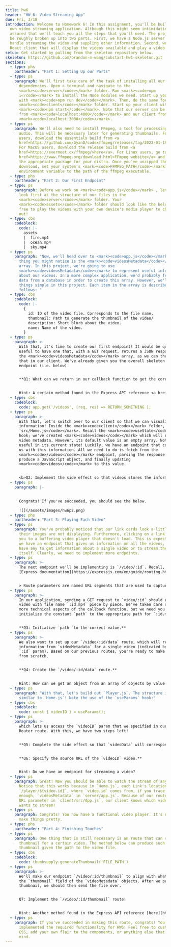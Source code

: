 ```yaml
---
title: hw6
header: "HW 6: Video Streaming App"
due: Fri, 3/18
introduction: Welcome to Homework 6! In this assignment, you'll be building your
  own video streaming application. Although this might seem intimidating, rest
  assured that we'll teach you all the steps that you'll need. The project can
  be roughly broken up into two parts. First, we have a Node.js server that will
  handle streaming the video and suppling other information. Second, we have a
  React client that will display the videos available and play a video selected.
setup: Get started by pulling from the skeleton repository below.
skeleton: https://github.com/brandon-m-wang/cubstart-hw1-skeleton.git
sections:
  - type: phs
    partheader: "Part 1: Setting Up our Parts"
  - type: ps
    paragraph: We'll first take care of the task of installing all our required
      dependencies. Open a terminal and navigate to the
      <mark><code>server</code></mark> folder. Run <mark><code>npm
      i</code></mark> to install the Node modules we need. Start up your server
      with <mark><code>npm run dev</code></mark>. Then, do the same for the
      <mark><code>client</code></mark> folder. Start up your client with
      <mark><code>npm start</code></mark>. Note that our server can be reached
      from <mark><code>localhost:4000</code></mark> and our client from
      <mark><code>localhost:3000</code></mark>.
  - type: ps
    paragraph: We'll also need to install FFmpeg, a tool for processing video and
      audio. This will be necessary later for generating thumbnails. For Windows
      users, download the essentials build from <a
      href=https://github.com/GyanD/codexffmpeg/releases/tag/2022-01-19-git-dd17c86aa1>here</a>.
      For MacOS users, download the release build from <a
      href=https://evermeet.cx/ffmpeg/>here</a>. For Linux users, go to the <a
      href=https://www.ffmpeg.org/download.html>FFmpeg website</a> and download
      the appropriate package for your distro. Once you've unzipped the
      download, set your system's <mark><code>FFMPEG_PATH</code></mark>
      environment variable to the path of the ffmpeg executable.
  - type: phs
    partheader: "Part 2: Our First Endpoint"
  - type: ps
    paragraph: Before we work on <mark><code>app.js</code></mark> , let's take a
      look first at the structure of our files in the
      <mark><code>server</code></mark> folder. Your
      <mark><code>assets</code></mark> folder should look like the below. Feel
      free to play the videos with your own device's media player to check them
      out!
  - type: cbs
    codeblock:
      code: |-
        assets
        |  fire.mp4
        |  ocean.mp4
        |  sky.mp4
  - type: ps
    paragraph: "Now, we'll head over to <mark><code>app.js</code></mark>. The first
      thing you might notice is the <mark><code>videosMetadata</code></mark>
      array. In this project, we're going to use
      <mark><code>videosMetadata</code></mark> to represent useful information
      about our videos. In a more complex application, we'd probably fetch this
      data from a database in order to create this array. However, we'll keep
      things simple in this project. Each item in the array is described as
      follows: "
  - type: cbs
    codeblock:
      code: |-
        {
          id: ID of the video file. Corresponds to the file name.
          thumbnail: Path to generate the thumbnail of the video/
          description: Short blurb about the video.
          name: Name of the video.
        }
  - type: ps
    paragraph: >-
      With that, it's time to create our first endpoint! It would be quite
      useful to have one that, with a GET request, returns a JSON response with
      the <mark><code>videosMetadata</code></mark> array, as we can then use
      that in our client. We've already given you the overall skeleton for this
      endpoint (i.e. below).


      **Q1: What can we return in our callback function to get the correct information?**


      Hint: A certain method found in the Express API reference <a href=https://expressjs.com/en/api.html#res></a> might be useful.
  - type: cbs
    codeblock:
      code: app.get('/videos', (req, res) => RETURN_SOMETHING );
  - type: ps
    paragraph: >-
      With that, let's switch over to our client so that we can visualize our
      information! Inside the <mark><code>client</code></mark> folder, access
      `src/Home.js</code></mark>. Recall the <mark><code>useState</code></mark>
      hook; we've created <mark><code>videos</code></mark> which will represent
      video metadata. However, its default value is an empty array. Not too
      useful in its current state! Luckily, we have an endpoint that can provide
      us with this information. All we need to do is fetch from the
      <mark><code>/videos</code></mark> endpoint, parsing the response to
      produce a JavaScript object, and finally updating
      <mark><code>videos</code></mark> to this value.


      <b>Q2: Implement the side effect so that videos stores the information returned by the <mark><code>/videos</code></mark> endpoint.</b>
  - type: ps
    paragraph: |-
      

      Congrats! If you've succeeded, you should see the below.

      ![](/assets/images/hw6p2.png)
  - type: phs
    partheader: "Part 3: Playing Each Video"
  - type: ps
    paragraph: You've probably noticed that our link cards look a little broken as
      their images are not displaying. Furthermore, clicking on a link brings
      you to a buffering video player that doesn't load. This is expected! While
      we have an endpoint that gives us information on all the videos, we don't
      have any to get information about a single video or to stream the video
      itself. Clearly, we need to implement more endpoints.
  - type: ps
    paragraph: >-
      The next endpoint we'll be implementing is `/video/:id`. Recall, per the
      [Express documentation](https://expressjs.com/en/guide/routing.html) that 


      > Route parameters are named URL segments that are used to capture the values specified at their position in the URL. The captured values are populated in the `req.params` object, with the name of the route parameter specified in the path as their respective keys.
  - type: ps
    paragraph: >-
      In our application, sending a GET request to `video/:id` should return the
      video with file name `:id.mp4` piece by piece. We've taken care of the
      more technical aspects of the callback function, but we need you to
      initialize the constant `path` to the appropriate path for `:id.mp4`.


      **Q3: Initialize `path `to the correct value.**
  - type: ps
    paragraph: >-
      We also want to set up our `/video/:id/data` route, which will return the
      information from `videoMetadata` for a single video (indicated by the
      `:id` param). Based on our previous routes, you're ready to make your own
      from scratch.


      **Q4: Create the `/video/:id/data` route.**


      Hint: How can we get an object from an array of objects by value of a property in JS? A Google search might help.
  - type: ps
    paragraph: "With that, let's build out `Player.js`. The structure is quite
      similar to `Home.js`! Note the use of the `useParams` hook:"
  - type: cbs
    codeblock:
      code: const { videoID } = useParams();
  - type: ps
    paragraph: >-
      which lets us access the `videoID` param that we specified in our React
      Router route. With this, we have two steps left!


      **Q5: Complete the side effect so that `videoData` will correspond to metadata of the video specified by `videoID`.**


      **Q6: Specify the source URL of the `videoID` video.**


      Hint: Do we have an endpoint for streaming a video?
  - type: ps
    paragraph: Great! Now you should be able to watch the stream of any video.
      Notice that this works because in `Home.js`, each Link's location is
      `/player/${video.id}`, where `video.id` comes from, if you trace far back
      enough, `videosMetadata` in `server/app.js`. Because of our route with a
      URL parameter in `client/src/App.js`, our client knows which video it
      wants to stream!
  - type: ps
    paragraph: Congrats! You now have a functional video player. It's now time to
      make things pretty.
  - type: phs
    partheader: "Part 4: Finishing Touches"
  - type: ps
    paragraph: One thing that is still necessary is an route that can return a
      thumbnail for a certain video. The method below can produce such a
      thumbnail given the path to the video file.
  - type: cbs
    codeblock:
      code: thumbsupply.generateThumbnail('FILE_PATH')
  - type: ps
    paragraph: >-
      We'll make our endpoint `/video/:id/thumbnail` to align with what we set
      the `thumbnail` field of the `videoMetadata` objects. After we produce the
      thumbnail, we should then send the file over.


      Q7: Implement the `/video/:id/thumbnail` route!


      Hint: Another method found in the Express API reference [here](https://expressjs.com/en/api.html#res) might be useful.
  - type: ps
    paragraph: If you've succeeded in making this route, congrats! You've fully
      implemented the required functionality for HW6! Feel free to customize the
      CSS, add your own flair to the components, or anything else that comes to
      mind.
---
```

